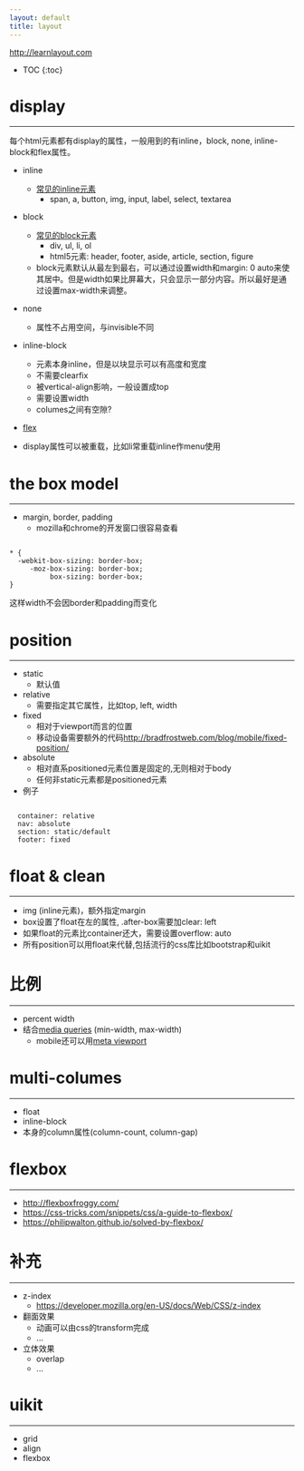 ```yaml
---
layout: default
title: layout
---
```


<http://learnlayout.com>

* TOC
{:toc}

# display
---
每个html元素都有display的属性，一般用到的有inline，block, none, inline-block和flex属性。

- inline
  - [常见的inline元素](https://developer.mozilla.org/en-US/docs/Web/HTML/Inline_elemente)
    - span, a, button, img, input, label, select, textarea

- block
  - [常见的block元素](https://developer.mozilla.org/en-US/docs/Web/HTML/Block-level_elements)
    - div, ul, li, ol
    - html5元素: header, footer, aside, article, section, figure
  - block元素默认从最左到最右，可以通过设置width和margin: 0 auto来使其居中。但是width如果比屏幕大，只会显示一部分内容。所以最好是通过设置max-width来调整。

- none
  - 属性不占用空间，与invisible不同

- inline-block
  - 元素本身inline，但是以块显示可以有高度和宽度
  - 不需要clearfix
  - 被vertical-align影响，一般设置成top
  - 需要设置width
  - columes之间有空隙?

- [flex](#flexbox)
- display属性可以被重载，比如li常重载inline作menu使用

# the box model
---
- margin, border, padding
  - mozilla和chrome的开发窗口很容易查看

<pre><code>
* {
  -webkit-box-sizing: border-box;
     -moz-box-sizing: border-box;
          box-sizing: border-box;
}
</code></pre>

这样width不会因border和padding而变化

# position
---
- static
  - 默认值
- relative
  - 需要指定其它属性，比如top, left, width
- fixed
  - 相对于viewport而言的位置
  - 移动设备需要额外的代码<http://bradfrostweb.com/blog/mobile/fixed-position/>
- absolute
  - 相对直系positioned元素位置是固定的,无则相对于body
  - 任何非static元素都是positioned元素
- 例子
<pre><code>
  container: relative
  nav: absolute
  section: static/default
  footer: fixed
</code></pre>

# float & clean
---
- img (inline元素)，额外指定margin
- box设置了float在左的属性, .after-box需要加clear: left
- 如果float的元素比container还大，需要设置overflow: auto
- 所有position可以用float来代替,包括流行的css库比如bootstrap和uikit

# 比例
---
- percent width
- 结合[media queries](https://developer.mozilla.org/en-US/docs/CSS/Media_queries) (min-width, max-width)
  - mobile还可以用[meta viewport](https://dev.opera.com/articles/an-introduction-to-meta-viewport-and-viewport/)

# multi-columes
---
- float
- inline-block
- 本身的column属性(column-count, column-gap)

# flexbox
---
- <http://flexboxfroggy.com/>
- <https://css-tricks.com/snippets/css/a-guide-to-flexbox/>
- <https://philipwalton.github.io/solved-by-flexbox/>

# 补充
---
- z-index
  - <https://developer.mozilla.org/en-US/docs/Web/CSS/z-index>
- 翻面效果
  - 动画可以由css的transform完成
  - ...
- 立体效果
  - overlap
  - ...

# uikit
---
- grid
- align
- flexbox
